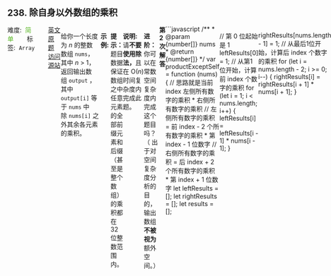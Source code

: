 <div style="font-size: 20px; margin-bottom: 15px; font-weight: bold;">238. 除自身以外数组的乘积</div>
<div style="display: flex; font-size: 14px; justify-content: space-between;"><div><span style="margin-right: 30px;">难度:&nbsp;&nbsp;<label style="color: rgb(90, 183, 38);">简单</label></span><span style="margin-right: 30px;">标签:&nbsp;&nbsp;<code>Array</code></span></div><div><span style="margin-right: 15px;"><a href="https://leetcode.com/problems/product-of-array-except-self/">英文原题</a></span><span><a href="https://leetcode-cn.com/problems/product-of-array-except-self/">访问源站</a></span></div>
<hr style="height: 1px; margin: 1em 0px;" />
<p>给你一个长度为&nbsp;<em>n</em>&nbsp;的整数数组&nbsp;<code>nums</code>，其中&nbsp;<em>n</em> &gt; 1，返回输出数组&nbsp;<code>output</code>&nbsp;，其中 <code>output[i]</code>&nbsp;等于&nbsp;<code>nums</code>&nbsp;中除&nbsp;<code>nums[i]</code>&nbsp;之外其余各元素的乘积。</p>

<p>&nbsp;</p>

<p><strong>示例:</strong></p>

<pre><strong>输入:</strong> <code>[1,2,3,4]</code>
<strong>输出:</strong> <code>[24,12,8,6]</code></pre>

<p>&nbsp;</p>

<p><strong>提示：</strong>题目数据保证数组之中任意元素的全部前缀元素和后缀（甚至是整个数组）的乘积都在 32 位整数范围内。</p>

<p><strong>说明: </strong>请<strong>不要使用除法，</strong>且在&nbsp;O(<em>n</em>) 时间复杂度内完成此题。</p>

<p><strong>进阶：</strong><br>
你可以在常数空间复杂度内完成这个题目吗？（ 出于对空间复杂度分析的目的，输出数组<strong>不被视为</strong>额外空间。）</p>

<hr style="height: 1px; margin: 1em 0px;" />
<strong>第2次解答</strong>
```javascript
/**
 * @param {number[]} nums
 * @return {number[]}
 */
var productExceptSelf = function (nums) {
  // 思路就是当前 index 左侧所有数字的乘积 * 右侧所有数字的乘积
  // 左侧所有数字的乘积 = 前 index - 2 个所有数字的乘积 * 第 index - 1 位数字
  // 右侧所有数字的乘积 = 后 index + 2 个所有数字的乘积 * 第 index + 1 位数字
  let leftResults = [];
  let rightResults = [];
  let results = [];

  // 第 0 位起始是 1
  leftResults[0] = 1;
  // 从第1位开始，计算前 index 个数字的乘积
  for (let i = 1; i < nums.length; i++) {
    leftResults[i] = leftResults[i - 1] * nums[i - 1];
  }

  rightResults[nums.length - 1] = 1;
  // 从最后1位开始，计算后 index 个数字的乘积
  for (let i = nums.length - 2; i >= 0; i--) {
    rightResults[i] = rightResults[i + 1] * nums[i + 1];
  }

  // 最后左右相乘
  for (let i = 0; i < nums.length; i++) {
    results[i] = leftResults[i] * rightResults[i];
  }

  return results;
};
```
<hr style="height: 1px; margin: 1em 0px;" />
<strong>第1次解答</strong>
```javascript
/**
 * @param {number[]} nums
 * @return {number[]}
 */
var productExceptSelf = function (nums) {
  /*
    主要思路是错位相乘，该元素前面所有元素的乘积 * 该元素后面所有元素的乘积 = 答案
    1. 该元素前面的乘积 = 上一个元素结果（上一个元素的前面的乘积） * 上一个元素的值
    2. 改元素后面的乘积 = 后一个元素结果（后一个元素的后面的乘积） * 后一个元素的值
    例如 nums = [1, 2, 3, 4, 5, 6, 7]，若target = 4，
    该元素前面的乘积 results[3] = 第 3 个元素的结果 * nums[3]
    该元素后面的乘积 results[5] = 第 5 个元素的结果 * nums[5]
    最终 target = 4 的结果为 results[3] * results[5]
  */

  // 定义一个空数组存放最终结果集
  let results = [];
  // 遍历每一个元素的前一个元素之前的乘积 * 前一个元素的值
  for (let i = 0; i < nums.length; i++) {
    // 比如当前是第 i 个元素，则先算出 1*2*3*...* i-1 个的乘积，再乘以 i 的值
    // 特殊情况，i = 0 的时候前一个不存在，所以设置为 1 （1 乘以任何数都不变）
    if (i === 0) {
      results[0] = 1;
      continue;
    }
    // results[i] 表示第i个元素的乘积，results[i - 1]表示前 i - 1 个乘积的值
    results[i] = results[i - 1] * nums[i - 1];
  }

  // 定义一个临时变量用来存放后面的计算乘积值
  let temp;
  // 同前面的，这波从后面开始计算
  for (let j = nums.length - 1; j >= 0; j--) {
    // 最后一个单独处理，和前面一样，设置为 1
    if (j !== nums.length - 1) {
      // 此时 temp 表示后面一位的乘积之值 * 当前的值
      temp *= nums[j + 1];
    } else {
      temp = 1;
    }
    // 最终将前后两个乘积相乘就是结果
    results[j] *= temp;
  }
  
  // 返回结果集
  return results;
};
```